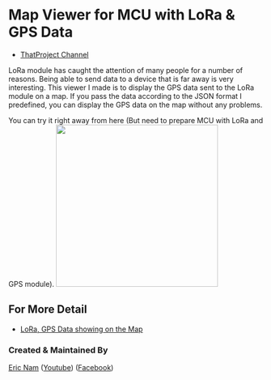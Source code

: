 # Map Viewer for MCU with LoRa & GPS Data

* [ThatProject Channel](https://youtube.com/ThatProject) 

LoRa module has caught the attention of many people for a number of reasons. Being able to send data to a device that is far away is very interesting. This viewer I made is to display the GPS data sent to the LoRa module on a map. If you pass the data according to the JSON format I predefined, you can display the GPS data on the map without any problems.

You can try it right away from here (But need to prepare MCU with LoRa and GPS module). 
<a href="https://0015.github.io/LoRa_GPS_Viewer">
<img width="320" src="https://github.com/0015/LoRa_GPS_Viewer/blob/main/misc/demo.gif">
</a>

## For More Detail

* [LoRa, GPS Data showing on the Map](https://youtu.be/zJvDw4UVDLc) 

### Created & Maintained By

[Eric Nam](https://github.com/0015)
([Youtube](https://youtube.com/ThatProject))
([Facebook](https://www.facebook.com/groups/138965931539175))